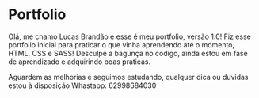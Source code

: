 # Portfolio

Olá, me chamo Lucas Brandão e esse é meu portfolio, versão 1.0!
Fiz esse portfolio inicial para praticar o que vinha aprendendo até o momento, HTML, CSS e SASS!
Desculpe a bagunça no codigo, ainda estou em fase de aprendizado e adquirindo boas praticas. 

Aguardem as melhorias e seguimos estudando, qualquer dica ou duvidas estou à disposição
Whastapp: 62998684030



